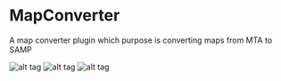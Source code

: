 MapConverter
============

A map converter plugin which purpose is converting maps from MTA to SAMP

![alt tag](https://travis-ci.org/kurta999/MapConverter.svg?branch=master)
![alt tag](https://ci.appveyor.com/api/projects/status/x4tpnnuc0e2b68fi?svg=true)
![alt tag](https://img.shields.io/github/downloads/kurta999/MapConverter/total.svg?maxAge=86400)
